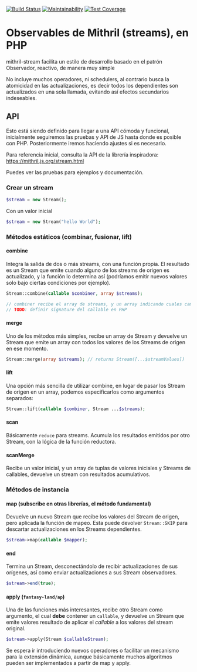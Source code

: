 [![Build Status](https://travis-ci.org/tzkmx/mithril-streams-php.svg?branch=master)](https://travis-ci.org/tzkmx/mithril-streams-php)
[![Maintainability](https://api.codeclimate.com/v1/badges/6c99cb7ee438c43e7b5c/maintainability)](https://codeclimate.com/github/tzkmx/mithril-streams-php/maintainability)
[![Test Coverage](https://api.codeclimate.com/v1/badges/6c99cb7ee438c43e7b5c/test_coverage)](https://codeclimate.com/github/tzkmx/mithril-streams-php/test_coverage)

# Observables de Mithril (streams), en PHP

mithril-stream facilita un estilo de desarrollo basado en el patrón Observador,
reactivo, de manera muy simple

No incluye muchos operadores, ni schedulers, al contrario busca la atomicidad
en las actualizaciones, es decir todos los dependientes son actualizados en una
sola llamada, evitando así efectos secundarios indeseables.

## API
Esto está siendo definido para llegar a una API cómoda y funcional, inicialmente
seguiremos las pruebas y API de JS hasta donde es posible con PHP. Posteriormente
iremos haciendo ajustes si es necesario.

Para referencia inicial, consulta la API de la librería inspiradora: https://mithril.js.org/stream.html

Puedes ver las pruebas para ejemplos y documentación.

### Crear un stream

```php
$stream = new Stream();
```

Con un valor inicial

```php
$stream = new Stream("hello World");
```

### Métodos estáticos (combinar, fusionar, lift)

#### combine

Integra la salida de dos o más streams, con una función propia.
El resultado es un Stream que emite cuando alguno de los streams
de origen es actualizado, y la función lo determina así (podríamos
emitir nuevos valores solo bajo ciertas condiciones por ejemplo).

```php
Stream::combine(callable $combiner, array $streams);

// combiner recibe el array de streams, y un array indicando cuales cambiaron
// TODO: definir signature del callable en PHP
```

#### merge

Uno de los métodos más simples, recibe un array de Stream y devuelve un Stream
que emite un array con todos los valores de los Streams de origen en ese momento.

```php
Stream::merge(array $streams); // returns Stream([...$streamValues])
```

#### lift

Una opción más sencilla de utilizar combine, en lugar de pasar los Stream de origen
en un array, podemos especificarlos como argumentos separados:

```php
Stream::lift(callable $combiner, Stream ...$streams);
```

#### scan

Básicamente `reduce` para streams. Acumula los resultados emitidos por otro Stream,
con la lógica de la función reductora.

#### scanMerge

Recibe un valor inicial, y un array de tuplas de valores iniciales y Streams de
callables, devuelve un stream con resultados acumulativos.

### Métodos de instancia

#### map (subscribe en otras librerías, el método fundamental)

Devuelve un nuevo Stream que recibe los valores del Stream de origen, pero aplicada
la función de mapeo. Esta puede devolver `Stream::SKIP` para descartar actualizaciones
en los Streams dependientes.

```php
$stream->map(callable $mapper);
```

#### end

Termina un Stream, desconectándolo de recibir actualizaciones de sus orígenes, así
como enviar actualizaciones a sus Stream observadores.

```php
$stream->end(true);
```

#### apply (`fantasy-land/ap`)

Una de las funciones más interesantes, recibe otro Stream como argumento, el cual **debe**
contener un `callable`, y devuelve un Stream que emite valores resultado de aplicar el
*callable* a los valores del stream original.

```php
$stream->apply(Stream $callableStream);
```

Se espera ir introduciendo nuevos operadores o facilitar un mecanismo para la extensión dinámica,
aunque básicamente muchos algoritmos pueden ser implementados a partir de map y apply.
